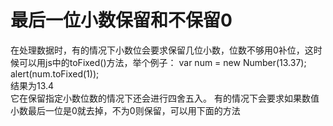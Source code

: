 # 最后一位小数保留和不保留0
  在处理数据时，有的情况下小数位会要求保留几位小数，位数不够用0补位，这时候可以用js中的toFixed()方法，举个例子：
    var num = new Number(13.37);</br>
    alert(num.toFixed(1));</br>
  结果为13.4</br>
  它在保留指定小数位数的情况下还会进行四舍五入。
  有的情况下会要求如果数值小数最后一位是0就去掉，不为0则保留，可以用下面的方法
  
